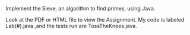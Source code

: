 Implement the Sieve, an algorithm to find primes, using Java.

Look at the PDF or HTML file to view the Assignment. My code is labeled Lab(#).java ,and the tests run are TossTheKnees.java.
